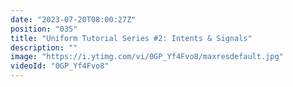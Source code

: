 ```yaml
---
date: "2023-07-20T08:00:27Z"
position: "035"
title: "Uniform Tutorial Series #2: Intents & Signals"
description: ""
image: "https://i.ytimg.com/vi/0GP_Yf4Fvo8/maxresdefault.jpg"
videoId: "0GP_Yf4Fvo8"
---
```


